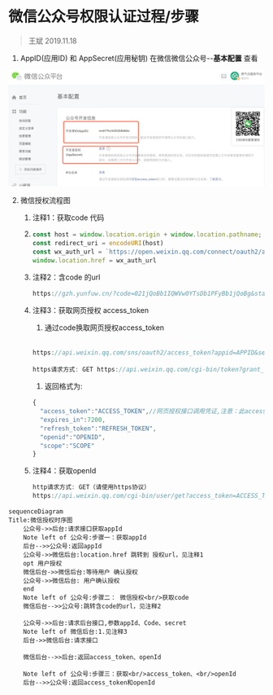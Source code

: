 # 微信公众号权限认证过程/步骤

> 王斌 2019.11.18

1. AppID(应用ID) 和  AppSecret(应用秘钥)  在微信微信公众号--**基本配置** 查看

![wx](../image/wx.png)

2. 微信授权流程图

   1. 注释1：获取code 代码

   2. ```javascript
      const host = window.location.origin + window.location.pathname;
      const redirect_uri = encodeURI(host)
      const wx_auth_url = `https://open.weixin.qq.com/connect/oauth2/authorize?appid=${appid}&redirect_uri=${redirect_uri}&response_type=code&scope=snsapi_base&state=${state}&connect_redirect=1#wechat_redirect`
      window.location.href = wx_auth_url
      ```

   3. 注释2：含code 的url

      ```javascript
      https://gzh.yunfuw.cn/?code=021jQoBb1IQWVw0YTsDb1PFyBb1jQoBg&state=
      ```

   4. 注释3：获取网页授权 access_token

      1. 通过code换取网页授权access_token

      ```javascript
      
      https://api.weixin.qq.com/sns/oauth2/access_token?appid=APPID&secret=SECRET&code=CODE&grant_type=authorization_code
      
      https请求方式: GET https://api.weixin.qq.com/cgi-bin/token?grant_type=client_credential&appid=APPID&secret=APPSECRET
      ```

      1. 返回格式为:

      ```javascript
      {
        "access_token":"ACCESS_TOKEN",//网页授权接口调用凭证,注意：此access_token与基础支持的access_token不同
        "expires_in":7200,
        "refresh_token":"REFRESH_TOKEN",
        "openid":"OPENID",
        "scope":"SCOPE" 
      }
      
      
      ```

      

   5. 注释4：获取openId

      ```javascript
      http请求方式: GET（请使用https协议）
      https://api.weixin.qq.com/cgi-bin/user/get?access_token=ACCESS_TOKEN&next_openid=NEXT_OPENID
      ```

      

```mermaid
sequenceDiagram
Title:微信授权时序图
	公众号->>后台:请求接口获取appId
	Note left of 公众号:步骤一：获取appId
	后台-->>公众号:返回appId
	公众号->>微信后台:location.href 跳转到 授权url，见注释1
	opt 用户授权
	微信后台->>微信后台:等待用户 确认授权
	公众号->>微信后台: 用户确认授权
	end
	Note left of 公众号:步骤二： 微信授权<br/>获取code
	微信后台-->>公众号:跳转含code的url，见注释2
	
	公众号->>后台:请求后台接口,参数appId、Code、secret
	Note left of 微信后台:1.见注释3
	后台->>微信后台:请求接口
	
	微信后台-->>后台:返回access_token、openId

	Note left of 公众号:步骤三：获取<br/>access_token、<br/>openId
	后台-->>公众号:返回access_token和openId
	
	
	
 
```

